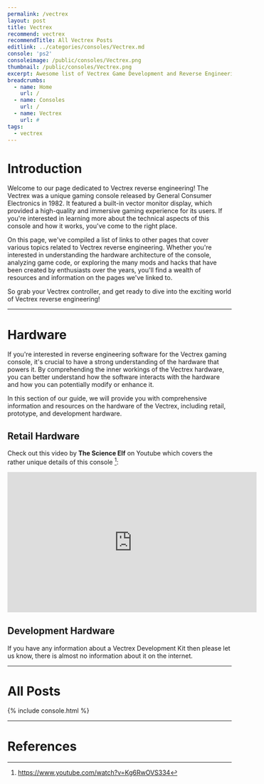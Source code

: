 ```yaml
---
permalink: /vectrex
layout: post
title: Vectrex
recommend: vectrex
recommendTitle: All Vectrex Posts
editlink: ../categories/consoles/Vectrex.md
console: 'ps2'
consoleimage: /public/consoles/Vectrex.png
thumbnail: /public/consoles/Vectrex.png
excerpt: Awesome list of Vectrex Game Development and Reverse Engineering information
breadcrumbs:
  - name: Home
    url: /
  - name: Consoles
    url: /
  - name: Vectrex
    url: #
tags:
  - vectrex
---
```


# Introduction
Welcome to our page dedicated to Vectrex reverse engineering! The Vectrex was a unique gaming console released by General Consumer Electronics in 1982. It featured a built-in vector monitor display, which provided a high-quality and immersive gaming experience for its users. If you're interested in learning more about the technical aspects of this console and how it works, you've come to the right place. 

On this page, we've compiled a list of links to other pages that cover various topics related to Vectrex reverse engineering. Whether you're interested in understanding the hardware architecture of the console, analyzing game code, or exploring the many mods and hacks that have been created by enthusiasts over the years, you'll find a wealth of resources and information on the pages we've linked to. 

So grab your Vectrex controller, and get ready to dive into the exciting world of Vectrex reverse engineering!

---
# Hardware
If you're interested in reverse engineering software for the Vectrex gaming console, it's crucial to have a strong understanding of the hardware that powers it. By comprehending the inner workings of the Vectrex hardware, you can better understand how the software interacts with the hardware and how you can potentially modify or enhance it.

In this section of our guide, we will provide you with comprehensive information and resources on the hardware of the Vectrex, including retail, prototype, and development hardware.

## Retail Hardware
Check out this video by **The Science Elf** on Youtube which covers the rather unique details of this console [^1]:
<iframe width="560" height="315" src="https://www.youtube.com/embed/Kg6RwOVS334" title="GCE's Mad Hack of a Console" frameborder="0" allow="accelerometer; autoplay; clipboard-write; encrypted-media; gyroscope; picture-in-picture" allowfullscreen></iframe>

## Development Hardware
If you have any information about a Vectrex Development Kit then please let us know, there is almost no information about it on the internet.

---
# All Posts
<div>

{% include console.html %}
</div>

---
# References
[^1]: https://www.youtube.com/watch?v=Kg6RwOVS334
